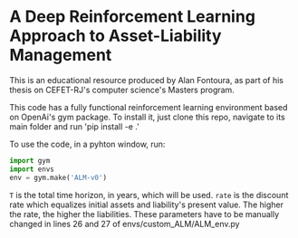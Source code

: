 A Deep Reinforcement Learning Approach to Asset-Liability Management 
====================================================================

This is an educational resource produced by Alan Fontoura, as part of his thesis on CEFET-RJ's computer science's Masters program.

This code has a fully functional reinforcement learning environment based on OpenAi's gym package. To install it, just clone this repo, navigate to its main folder and run 'pip install -e .'

To use the code, in a pyhton window, run:

```python
import gym
import envs
env = gym.make('ALM-v0')
```
`T` is the total time horizon, in years, which will be used. `rate` is the discount rate which equalizes initial assets and liability's present value. The higher the rate, the higher the liabilities. These parameters have to be manually changed in lines 26 and 27 of envs/custom_ALM/ALM_env.py